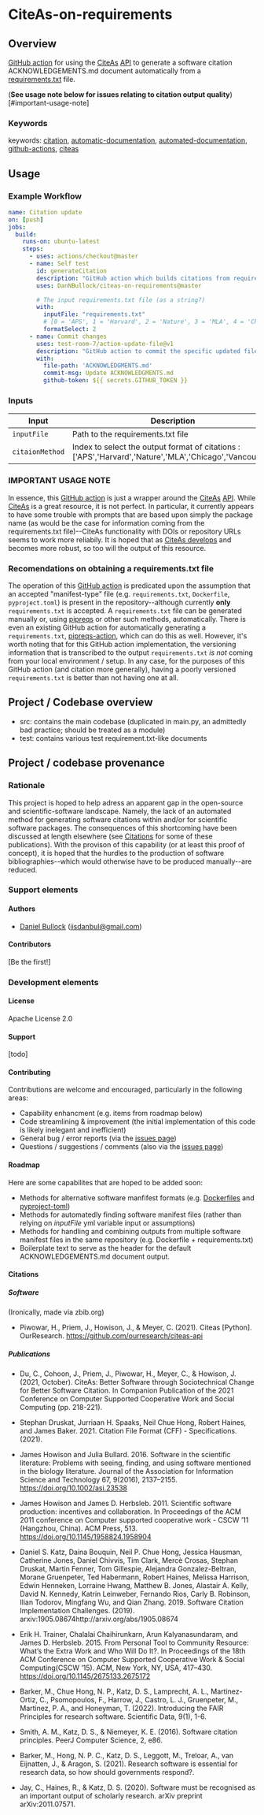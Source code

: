 # CiteAs-on-requirements

## Overview

[GitHub action](https://github.com/features/actions) for using the [CiteAs](https://citeas.org/) [API](https://citeas.org/api) to generate a software citation ACKNOWLEDGEMENTS.md document automatically from a [requirements.txt](https://learnpython.com/blog/python-requirements-file/) file.

(**See usage note below for issues relating to citation output quality**)[#important-usage-note]

### Keywords

keywords: [citation](https://github.com/topics/citation), [automatic-documentation](https://github.com/topics/automatic-documentation), [automated-documentation](https://github.com/topics/automated-documentation), [github-actions](https://github.com/topics/github-actions), [citeas](https://github.com/topics/citeas)

## Usage

### Example Workflow

```yaml
name: Citation update
on: [push]
jobs:
  build:
    runs-on: ubuntu-latest
    steps:
      - uses: actions/checkout@master
      - name: Self test
        id: generateCitation
        description: "GitHub action which builds citations from requirements.txt"
        uses: DanNBullock/citeas-on-requirements@master

        # The input requirements.txt file (as a string?)
        with:
          inputFile: "requirements.txt"
          # [0 = 'APS', 1 = 'Harvard', 2 = 'Nature', 3 = 'MLA', 4 = 'Chicago', 5 = 'Vancouver']
          formatSelect: 2
      - name: Commit changes
        uses: test-room-7/action-update-file@v1
        description: "GitHub action to commit the specific updated file"
        with:
          file-path: 'ACKNOWLEDGMENTS.md'
          commit-msg: Update ACKNOWLEDGMENTS.md
          github-token: ${{ secrets.GITHUB_TOKEN }}
```

### Inputs

| Input                                             | Description                                        |Default                                        |
|------------------------------------------------------|-----------------------------------------------|-----------------------------------------------|
| `inputFile`  | Path to the requirements.txt file    |  "requirements.txt"
| `citaionMethod`  | Index to select the output format of citations : ['APS','Harvard','Nature','MLA','Chicago','Vancouver']    | 2 |

### IMPORTANT USAGE NOTE

In essence, this [GitHub action](https://github.com/features/actions) is just a wrapper around the [CiteAs](https://citeas.org/) [API](https://citeas.org/api).  While [CiteAs](https://citeas.org/) is a great resource, it is not perfect.  In particular, it currently appears to have some trouble with prompts that are based upon simply the package name (as would be the case for information coming from the requirements.txt file)--CiteAs functionality with DOIs or repository URLs seems to work more reliabily.  It is hoped that as [CiteAs develops](https://github.com/ourresearch/citeas-api/commits/master) and becomes more robust, so too will the output of this resource.

### Recomendations on obtaining a requirements.txt file

The operation of this [GitHub action](https://github.com/features/actions) is predicated upon the assumption that an accepted "manifest-type" file (e.g. `requirements.txt`, `Dockerfile`, `pyproject.toml`) is present in the repository--although currently **only** `requirements.txt` is accepted.  A `requirements.txt` file can be generated manually or, using [pipreqs](https://pypi.org/project/pipreqs/) or other such methods, automatically.  There is even an existing GitHub action for automatically generating a `requirements.txt`, [pipreqs-action](https://github.com/marketplace/actions/automatic-requirements-txt-for-python-projects), which can do this as well.  However, it's worth noting that for this GitHub action implementation, the versioning information that is transcribed to the output `requirements.txt` _is not_ coming from your local environment / setup.  In any case, for the purposes of this GitHub action (and citation more generally), having a poorly versioned `requirements.txt` is better than not having one at all.

## Project / Codebase overview

- src: contains the main codebase (duplicated in main.py, an admittedly bad practice; should be treated as a module)
- test: contains various test requirement.txt-like documents

## Project / codebase provenance

### Rationale

This project is hoped to help adress an apparent gap in the open-source and scientific-software landscape.  Namely, the lack of an automated method for generating software citations within and/or for scientific software packages.  The consequences of this shortcoming have been discussed at length elsewhere (see [Citations](#publications) for some of these publications).  With the provison of this capability (or at least this proof of concept), it is hoped that the hurdles to the production of software bibliographies--which would otherwise have to be produced manually--are reduced.

### Support elements

#### Authors

- [Daniel Bullock](https://github.com/DanNBullock) (iisdanbul@gmail.com)

#### Contributors

[Be the first!]

### Development elements

#### License

Apache License 2.0

#### Support

[todo]

#### Contributing

Contributions are welcome and encouraged, particularly in the following areas:

- Capability enhancment (e.g. items from roadmap below)
- Code streamlining & improvement (the initial implementation of this code is likely inelegant and inefficient)
- General bug / error reports (via the [issues page](https://github.com/DanNBullock/citeas-on-requirements/issues))
- Questions / suggestions / comments (also via the [issues page](https://github.com/DanNBullock/citeas-on-requirements/issues))

#### Roadmap

Here are some capabilites that are hoped to be added soon:
- Methods for alternative software manfifest formats (e.g. [Dockerfiles](https://github.com/DanNBullock/citeas-on-requirements/issues/3) and [pyproject-toml](https://github.com/DanNBullock/citeas-on-requirements/issues/2))
- Methods for automatedly finding software manifest files (rather than relying on _inputFile_ yml variable input or assumptions)
- Methods for handling and combining outputs from multiple software manifest files in the same repository (e.g. Dockerfile + requirements.txt)
- Boilerplate text to serve as the header for the default ACKNOWLEDGEMENTS.md document output.

#### Citations

##### Software

(Ironically, made via zbib.org)
- Piwowar, H., Priem, J., Howison, J., & Meyer, C. (2021). Citeas [Python]. OurResearch. https://github.com/ourresearch/citeas-api

##### Publications

- Du, C., Cohoon, J., Priem, J., Piwowar, H., Meyer, C., & Howison, J. (2021, October). CiteAs: Better Software through Sociotechnical Change for Better Software Citation. In Companion Publication of the 2021 Conference on Computer Supported Cooperative Work and Social Computing (pp. 218-221).

- Stephan Druskat, Jurriaan H. Spaaks, Neil Chue Hong, Robert Haines, and James Baker. 2021. Citation File Format (CFF) - Specifications. (2021).

- James Howison and Julia Bullard. 2016. Software in the scientific literature: Problems with seeing, finding, and using software mentioned in the biology literature. Journal of the Association for Information Science and Technology 67, 9(2016), 2137–2155. https://doi.org/10.1002/asi.23538

- James Howison and James D. Herbsleb. 2011. Scientific software production: incentives and collaboration. In Proceedings of the ACM 2011 conference on Computer supported cooperative work - CSCW ’11 (Hangzhou, China). ACM Press, 513. https://doi.org/10.1145/1958824.1958904

- Daniel S. Katz, Daina Bouquin, Neil P. Chue Hong, Jessica Hausman, Catherine Jones, Daniel Chivvis, Tim Clark, Mercè Crosas, Stephan Druskat, Martin Fenner, Tom Gillespie, Alejandra Gonzalez-Beltran, Morane Gruenpeter, Ted Habermann, Robert Haines, Melissa Harrison, Edwin Henneken, Lorraine Hwang, Matthew B. Jones, Alastair A. Kelly, David N. Kennedy, Katrin Leinweber, Fernando Rios, Carly B. Robinson, Ilian Todorov, Mingfang Wu, and Qian Zhang. 2019. Software Citation Implementation Challenges. (2019). arxiv:1905.08674http://arxiv.org/abs/1905.08674

- Erik H. Trainer, Chalalai Chaihirunkarn, Arun Kalyanasundaram, and James D. Herbsleb. 2015. From Personal Tool to Community Resource: What’s the Extra Work and Who Will Do It?. In Proceedings of the 18th ACM Conference on Computer Supported Cooperative Work & Social Computing(CSCW ’15). ACM, New York, NY, USA, 417–430. https://doi.org/10.1145/2675133.2675172

- Barker, M., Chue Hong, N. P., Katz, D. S., Lamprecht, A. L., Martinez-Ortiz, C., Psomopoulos, F., Harrow, J., Castro, L. J., Gruenpeter, M., Martinez, P. A., and Honeyman, T. (2022). Introducing the FAIR Principles for research software. Scientific Data, 9(1), 1-6.

- Smith, A. M., Katz, D. S., & Niemeyer, K. E. (2016). Software citation principles. PeerJ Computer Science, 2, e86.

- Barker, M., Hong, N. P. C., Katz, D. S., Leggott, M., Treloar, A., van Eijnatten, J., & Aragon, S. (2021). Research software is essential for research data, so how should governments respond?.

- Jay, C., Haines, R., & Katz, D. S. (2020). Software must be recognised as an important output of scholarly research. arXiv preprint arXiv:2011.07571.
